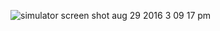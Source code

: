 ![simulator screen shot aug 29 2016 3 09 17 pm](https://cloud.githubusercontent.com/assets/18044565/18047684/c284a08a-6dfb-11e6-9b51-b749df62de83.png)

